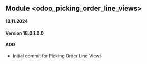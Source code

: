 ## Module <odoo_picking_order_line_views>

#### 18.11.2024
#### Version 18.0.1.0.0
#### ADD

- Initial commit for Picking Order Line Views
